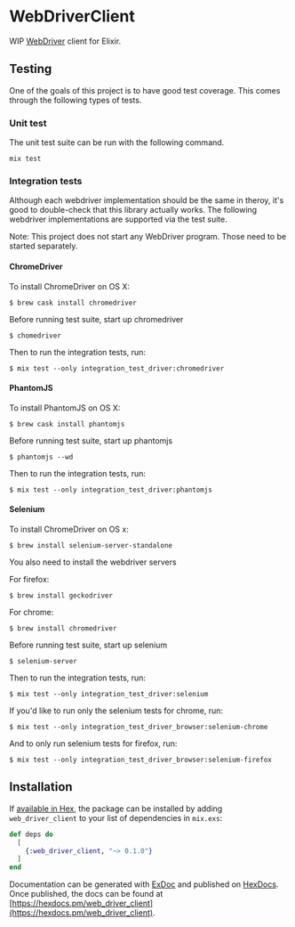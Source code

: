 # WebDriverClient

WIP [WebDriver] client for Elixir.

## Testing

One of the goals of this project is to have good test
coverage. This comes through the following types of tests.

### Unit test

The unit test suite can be run with the following command.

```
mix test
```

### Integration tests

Although each webdriver implementation should be the same in theroy, it's good to double-check that this library actually works. The following webdriver implementations are supported via the test suite.

Note: This project does not start any WebDriver program. Those need to be started separately.

#### ChromeDriver

To install ChromeDriver on OS X:

```
$ brew cask install chromedriver
```

Before running test suite, start up chromedriver

```
$ chomedriver
```

Then to run the integration tests, run:

```
$ mix test --only integration_test_driver:chromedriver
```

#### PhantomJS

To install PhantomJS on OS X:

```
$ brew cask install phantomjs
```

Before running test suite, start up phantomjs

```
$ phantomjs --wd
```

Then to run the integration tests, run:

```
$ mix test --only integration_test_driver:phantomjs
```

#### Selenium

To install ChromeDriver on OS x:

```
$ brew install selenium-server-standalone
```

You also need to install the webdriver servers

For firefox:
```
$ brew install geckodriver
```

For chrome:
```
$ brew install chromedriver
```

Before running test suite, start up selenium

```
$ selenium-server
```

Then to run the integration tests, run:

```
$ mix test --only integration_test_driver:selenium
```

If you'd like to run only the selenium tests for chrome, run:

```
$ mix test --only integration_test_driver_browser:selenium-chrome
```

And to only run selenium tests for firefox, run:

```
$ mix test --only integration_test_driver_browser:selenium-firefox
```

## Installation

If [available in Hex](https://hex.pm/docs/publish), the package can be installed
by adding `web_driver_client` to your list of dependencies in `mix.exs`:

```elixir
def deps do
  [
    {:web_driver_client, "~> 0.1.0"}
  ]
end
```

Documentation can be generated with [ExDoc](https://github.com/elixir-lang/ex_doc)
and published on [HexDocs](https://hexdocs.pm). Once published, the docs can
be found at [https://hexdocs.pm/web_driver_client](https://hexdocs.pm/web_driver_client).

[WebDriver]: https://w3c.github.io/webdriver/
